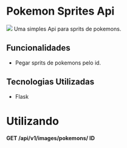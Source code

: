 # Pokemon Sprites Api
<img src="https://i.imgur.com/fSlGqZR.gif">
Uma simples Api para sprits de pokemons.

## Funcionalidades
- Pegar sprits de pokemons pelo id.

## Tecnologias Utilizadas
- Flask

# Utilizando

#### GET /api/v1/images/pokemons/ ID
